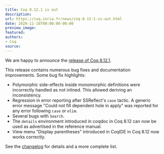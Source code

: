 ```yaml
---
title: Coq 8.12.1 is out
description:
url: https://coq.inria.fr/news/coq-8-12-1-is-out.html
date: 2020-11-16T00:00:00-00:00
preview_image:
featured:
authors:
- Coq
source:
---
```




<p>We are happy to announce the <a href="https://github.com/coq/coq/releases/tag/V8.12.1">release of Coq
8.12.1</a>.

</p><p>This release contains numerous bug fixes and documentation improvements. Some bug fix highlights:</p>
<ul>
<li>Polymorphic side-effects inside monomorphic definitions were incorrectly handled as not inlined. This allowed deriving an inconsistency.
</li><li>Regression in error reporting after SSReflect's <code>case</code> tactic. A generic error message &quot;Could not fill dependent hole in apply&quot; was reported for any error following <code>case</code> or <code>elim</code>.
</li><li>Several bugs with <code>Search</code>.
</li><li>The <code>details</code> environment introduced in coqdoc in Coq 8.12 can now be used as advertised in the reference manual.
</li><li>View menu &quot;Display parentheses&quot; introduced in CoqIDE in Coq 8.12 now works correctly.
</li></ul>
<p>See the <a href="https://coq.inria.fr/refman/changes.html#changes-in-8-12-1">changelog</a> for details and a more complete list.</p>


 
